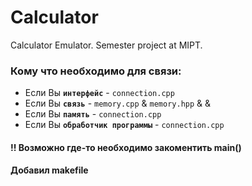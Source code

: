 # Calculator
 Calculator Emulator. Semester project at MIPT.
 
### Кому что необходимо для связи:
* Если Вы **`интерфейс`** - `connection.cpp`
* Если Вы **`связь`** - `memory.cpp` & `memory.hpp` & &
* Если Вы **`память`** - `connection.cpp`
* Если Вы **`обработчик программы`** - `connection.cpp`

#### !! Возможно где-то необходимо закоментить main()
#### Добавил makefile